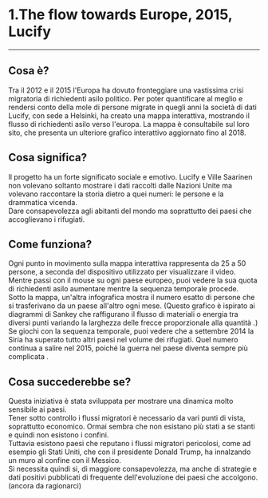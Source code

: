 # 1.The flow towards Europe, 2015, Lucify

-----------------------------------------------------------------------------------------------------------------------------------------------------------

## Cosa è?

Tra il 2012 e il 2015 l'Europa ha dovuto fronteggiare una vastissima crisi migratoria di richiedenti asilo politico. Per poter quantificare al meglio e rendersi conto della mole di persone migrate in quegli anni la società di dati Lucify, con sede a Helsinki, ha creato una mappa interattiva, mostrando il flusso di richiedenti asilo verso l'europa. La mappa è consultabile sul loro sito, che presenta un ulteriore grafico interattivo aggiornato fino al 2018.

## Cosa significa?

Il progetto ha un forte significato sociale e emotivo. Lucify e Ville Saarinen non volevano soltanto mostrare i dati raccolti dalle Nazioni Unite ma volevano raccontare la storia dietro a quei numeri: le persone e la drammatica vicenda.  
Dare consapevolezza agli abitanti del mondo ma soprattutto dei paesi che accoglievano i rifugiati.

## Come funziona?

Ogni punto in movimento sulla mappa interattiva rappresenta da 25 a 50 persone, a seconda del dispositivo utilizzato per visualizzare il video. Mentre passi con il mouse su ogni paese europeo, puoi vedere la sua quota di richiedenti asilo aumentare mentre la sequenza temporale procede.  
Sotto la mappa, un'altra infografica mostra il numero esatto di persone che si trasferivano da un paese all'altro ogni mese. (Questo grafico è ispirato ai diagrammi di Sankey che raffigurano il flusso di materiali o energia tra diversi punti variando la larghezza delle frecce proporzionale alla quantità .) Se giochi con la sequenza temporale, puoi vedere che a settembre 2014 la Siria ha superato tutto altri paesi nel volume dei rifugiati. Quel numero continua a salire nel 2015, poiché la guerra nel paese diventa sempre più complicata .  

## Cosa succederebbe se?

Questa iniziativa è stata sviluppata per mostrare una dinamica molto sensibile ai paesi.  
Tener sotto controllo i flussi migratori è necessario da vari punti di vista, soprattutto economico. Ormai sembra che non esistano più stati a se stanti e quindi non esistono i confini.  
Tuttavia esistono paesi che reputano i flussi migratori pericolosi, come ad esempio gli Stati Uniti, che con il presidente Donald Trump, ha innalzando un muro al confine con il Messico.  
Si necessita quindi si, di maggiore consapevolezza, ma anche di strategie e dati positivi pubblicati di frequente dell'evoluzione dei paesi che accolgono.  
(ancora da ragionarci)
